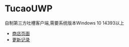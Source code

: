 # TucaoUWP
自制第三方吐槽客户端,需要系统版本Windows 10 14393以上
<br/>

* [商店页面](https://www.microsoft.com/store/productId/9N8QM5T8DJCD)
* [更新记录](https://github.com/Sanheiii/TucaoUwp/blob/master/Tucao/Notes/UpdateLog.md)
